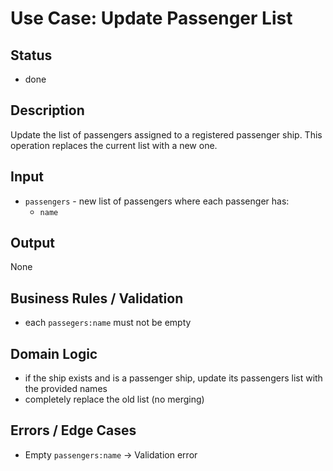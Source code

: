 # Use Case: Update Passenger List

## Status

- done

## Description
Update the list of passengers assigned to a registered passenger ship.
This operation replaces the current list with a new one.

## Input

- `passengers` - new list of passengers where each passenger has:
    - `name`

## Output

None

## Business Rules / Validation

- each `passegers:name` must not be empty

## Domain Logic

- if the ship exists and is a passenger ship, update its passengers list with the provided names
- completely replace the old list (no merging)

## Errors / Edge Cases

- Empty `passengers:name` -> Validation error
